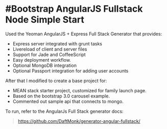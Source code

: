 #Bootstrap AngularJS Fullstack Node Simple Start
=============

Used the Yeoman AngularJS + Express Full Stack Generator that provides:

 * Express server integrated with grunt tasks
 * Livereload of client and server files
 * Support for Jade and CoffeeScript
 * Easy deployment workflow.
 * Optional MongoDB integration
 * Optional Passport integration for adding user accounts

After that I modified to create a base project for:

 * MEAN stack starter project, customized for family launch page.
 * Based on the bootstrap 3.0 carousel example.
 * Commented out sample api that connects to mongo.

To run, refer to the AngularJs Full Stack generator docs:

> https://github.com/DaftMonk/generator-angular-fullstack/
